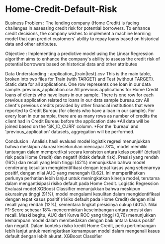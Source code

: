 # Home-Credit-Default-Risk

Business Problem : The lending company (Home Credit) is facing challenges in assessing credit risk for potential borrowers. To enhance credit decisions, the company wishes to implement a machine learning model that can predict customers' ability to repay loans based on historical data and other attributes.

Objective : Implementing a predictive model using the Linear Regression algorithm aims to enhance the company's ability to assess the credit risk of potential borrowers based on historical data and other attributes

Data Understanding :
application_{train|test}.csv
This is the main table, broken into two files for Train (with TARGET) and Test (without TARGET).
Static data for all applications. One row represents one loan in our data sample.
previous_application.csv
All previous applications for Home Credit loans of clients who have loans in our sample.
There is one row for each previous application related to loans in our data sample
bureau.csv
All client's previous credits provided by other financial institutions that were reported to Credit Bureau (for clients who have a loan in our sample).
For every loan in our sample, there are as many rows as number of credits the client had in Credit Bureau before the application date
*All data will be joined based on the 'SK_ID_CURR' column.
*For the 'bureau' and 'previous_application' datasets, aggregation will be performed.

Conclusion :
Analisis hasil evaluasi model logistik regresi menunjukkan bahwa meskipun akurasi keseluruhan mencapai 78%, model memiliki tantangan dalam memprediksi secara konsisten antara kelas positif (default risk pada Home Credit) dan negatif (tidak default risk). Presisi yang rendah (16%) dan recall yang lebih tinggi (42%) menunjukkan bahwa model cenderung kesulitan mengidentifikasi dengan tepat kasus yang sebenarnya positif, dengan nilai AUC yang menengah (0.62). Ini memperlihatkan perlunya perhatian lebih lanjut untuk meningkatkan kinerja model, terutama dalam mengantisipasi risiko default pada Home Credit.
Logistic Regression
Evaluasi model XGBoost Classifier menunjukkan bahwa meskipun akurasinya tinggi (91%), model mengalami kesulitan dalam mengidentifikasi dengan tepat kasus positif (risiko default pada Home Credit) dengan nilai recall yang rendah (12%), sementara tingkat presisinya cukup (40%). Nilai F1-Score sebesar 18% mencerminkan keseimbangan antara presisi dan recall. Meski begitu, AUC dari Kurva ROC yang tinggi (0,76) menunjukkan kemampuan model dalam membedakan dengan baik antara kasus positif dan negatif. Dalam konteks risiko kredit Home Credit, perlu pertimbangan lebih lanjut untuk meningkatkan kemampuan model dalam mengenali kasus default dengan lebih akurat.
XGBoost Classifier
